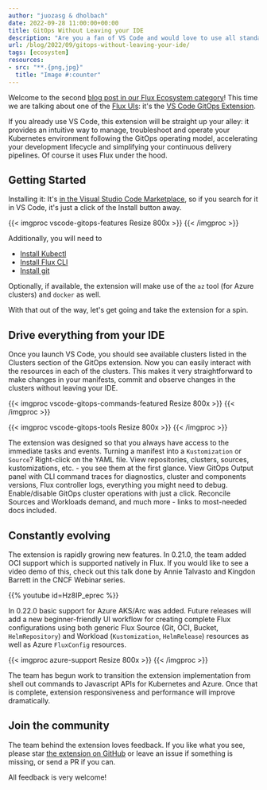 ```yaml
---
author: "juozasg & dholbach"
date: 2022-09-28 11:00:00+00:00
title: GitOps Without Leaving your IDE
description: "Are you a fan of VS Code and would love to use all standard GitOps feature without ever changing windows. This one is for you. Access all Flux's goodness through the UI of your IDE!"
url: /blog/2022/09/gitops-without-leaving-your-ide/
tags: [ecosystem]
resources:
- src: "**.{png,jpg}"
  title: "Image #:counter"
---
```


Welcome to the second [blog post in our Flux Ecosystem category](/tags/ecosystem/)!
This time we are talking about one of the [Flux UIs](/ecosystem/#flux-uis): it's
the [VS Code GitOps Extension](https://github.com/weaveworks/vscode-gitops-tools).

If you already use VS Code, this extension will be straight up your alley: it
provides an intuitive way to manage, troubleshoot and operate your Kubernetes
environment following the GitOps operating model, accelerating your development
lifecycle and simplifying your continuous delivery pipelines. Of course it uses
Flux under the hood.

## Getting Started

Installing it: It's [in the Visual Studio Code
Marketplace](https://marketplace.visualstudio.com/items?itemName=Weaveworks.vscode-gitops-tools), so if you search for it in VS Code, it's just a click of
the Install button away.

{{< imgproc vscode-gitops-features Resize 800x >}}
{{< /imgproc >}}

Additionally, you will need to

- [Install Kubectl](https://kubectl.docs.kubernetes.io/installation/kubectl/)
- [Install Flux CLI](/docs/installation/#install-the-flux-cli)
- [Install git](https://git-scm.com/downloads)

Optionally, if available, the extension will make use of the `az` tool
(for Azure clusters) and `docker` as well.

With that out of the way, let's get going and take the extension for a
spin.

## Drive everything from your IDE

Once you launch VS Code, you should see available clusters listed in the
Clusters section of the GitOps extension. Now you can easily interact
with the resources in each of the clusters. This makes it very
straightforward to make changes in your manifests, commit and observe
changes in the clusters without leaving your IDE.

{{< imgproc vscode-gitops-commands-featured Resize 800x >}}
{{< /imgproc >}}

{{< imgproc vscode-gitops-tools Resize 800x >}}
{{< /imgproc >}}

The extension was designed so that you always have access to the
immediate tasks and events. Turning a manifest into a `Kustomization` or
`Source`? Right-click on the YAML file. View repositories, clusters,
sources, kustomizations, etc. - you see them at the first glance. View
GitOps Output panel with CLI command traces for diagnostics, cluster and
components versions, Flux controller logs, everything you might need to
debug. Enable/disable GitOps cluster operations with just a click.
Reconcile Sources and Workloads demand, and much more - links to
most-needed docs included.

## Constantly evolving

The extension is rapidly growing new features. In 0.21.0, the team added
OCI support which is supported natively in Flux. If you would like to
see a video demo of this, check out this talk done by Annie Talvasto and
Kingdon Barrett in the CNCF Webinar series.

{{% youtube id=Hz8IP_eprec %}}

In 0.22.0 basic support for Azure AKS/Arc was added. Future releases
will add a new beginner-friendly UI workflow for creating complete Flux
configurations using both generic Flux Source (Git, OCI, Bucket,
`HelmRepository`) and Workload (`Kustomization`, `HelmRelease`) resources
as well as Azure `FluxConfig` resources.

{{< imgproc azure-support Resize 800x >}}
{{< /imgproc >}}

The team has begun work to transition the extension implementation from
shell out commands to Javascript APIs for Kubernetes and Azure. Once
that is complete, extension responsiveness and performance will improve
dramatically.

## Join the community

The team behind the extension loves feedback. If you like what you see,
please star [the extension on
GitHub](https://github.com/weaveworks/vscode-gitops-tools)
or leave an issue if something is missing, or send a PR if you can.

All feedback is very welcome!
